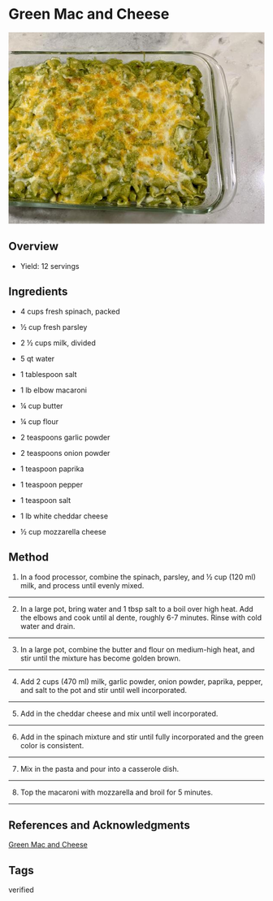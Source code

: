 # Green Mac and Cheese

<p align="center">
<img title="Green Mac N Cheese" src="../assets/green-mac-n-cheese.jpg">
</p>

## Overview

- Yield: 12 servings

## Ingredients

- 4 cups fresh spinach, packed

- ½ cup fresh parsley

- 2 ½ cups milk, divided

- 5 qt water

- 1 tablespoon salt

- 1 lb elbow macaroni

- ¼ cup butter

- ¼ cup flour

- 2 teaspoons garlic powder

- 2 teaspoons onion powder

- 1 teaspoon paprika

- 1 teaspoon pepper

- 1 teaspoon salt

- 1 lb white cheddar cheese

- ½ cup mozzarella cheese

## Method

1. In a food processor, combine the spinach, parsley, and ½ cup (120 ml) milk, and process until evenly mixed.
---
2. In a large pot, bring water and 1 tbsp salt to a boil over high heat. Add the elbows and cook until al dente, roughly 6-7 minutes. Rinse with cold water and drain.
---
3. In a large pot, combine the butter and flour on medium-high heat, and stir until the mixture has become golden brown.
---
4. Add 2 cups (470 ml) milk, garlic powder, onion powder, paprika, pepper, and salt to the pot and stir until well incorporated.
---
5. Add in the cheddar cheese and mix until well incorporated.
---
6. Add in the spinach mixture and stir until fully incorporated and the green color is consistent.
---
7. Mix in the pasta and pour into a casserole dish.
---
8. Top the macaroni with mozzarella and broil for 5 minutes.
---

## References and Acknowledgments

[Green Mac and Cheese](https://tasty.co/recipe/green-mac-n-cheese)

## Tags
verified

